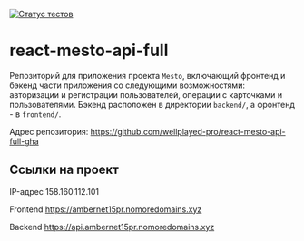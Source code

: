 [![Статус тестов](../../actions/workflows/tests.yml/badge.svg)](../../actions/workflows/tests.yml)

# react-mesto-api-full
Репозиторий для приложения проекта `Mesto`, включающий фронтенд и бэкенд части приложения со следующими возможностями: авторизации и регистрации пользователей, операции с карточками и пользователями. Бэкенд расположен в директории `backend/`, а фронтенд - в `frontend/`. 

Адрес репозитория: https://github.com/wellplayed-pro/react-mesto-api-full-gha

## Ссылки на проект

IP-адрес 158.160.112.101

Frontend https://ambernet15pr.nomoredomains.xyz

Backend https://api.ambernet15pr.nomoredomains.xyz
